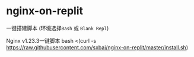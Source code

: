 # nginx-on-replit
一键搭建脚本 (环境选择`Bash` 或 `Blank Repl`)

Nginx v1.23.3一键脚本
bash <(curl -s https://raw.githubusercontent.com/sxbai/nginx-on-replit/master/install.sh)
